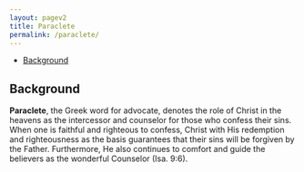 ```yaml
---
layout: pagev2
title: Paraclete
permalink: /paraclete/
---
```

- [Background](#background)

## Background

**Paraclete**, the Greek word for advocate, denotes the role of Christ in the heavens as the intercessor and counselor for those who confess their sins. When one is faithful and righteous to confess, Christ with His redemption and righteousness as the basis guarantees that their sins will be forgiven by the Father. Furthermore, He also continues to comfort and guide the believers as the wonderful Counselor (Isa. 9:6).